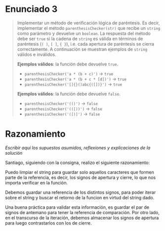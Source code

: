 # Enunciado 3

> Implementar un método de verificación lógica de paréntesis. Es decir, implementar el método `parenthesisChecker(str)` que recibe un `string` como parámetro y devuelve un `boolean`. La respuesta del método debe ser `true` si la cadena de `string` es válida en términos de paréntesis (`( )`, `[ ]`, `{ }`), i.e. cada apertura de paréntesis se cierra correctamente. A continuación se muestran ejemplos de `string` válidos e inválidos.
> 
> **Ejemplos válidos**: la función debe devuelve `true`.
>
> - `parenthesisChecker('a * (b + c)')` → `true`
> - `parenthesisChecker('a * (b + c * [d])')` → `true`
> - `parenthesisChecker('[]{}()abc{([])}')` → `true`
>
> **Ejemplos válidos**: la función debe devuelve `false`.
>
> - `parenthesisChecker('(()')` → `false`
> - `parenthesisChecker('(([))')` → `false`
> - `parenthesisChecker('([)]')` → `false`

# Razonamiento

_Escribir aquí los supuestos asumidos, reflexiones y explicaciones de la solución_

Santiago, siguiendo con la consigna, realizo el siguiente razonamiento:

Puedo limpiar el string para guardar solo aquellos caracteres que formen parte de la referencia, es decir, los signos de apertura y cierre, lo que nos importa verificar en la función.

Debemos guardar una referencia de los distintos signos, para poder iterar sobre el string y buscar el retorno de la funcion en virtud del string dado.

Una buena práctica para validar esta información, es guardar el par de signos de antemano para tener la referencia de comparación. Por otro lado, en el transcurso de la iteración, debemos almacenar los signos de apertura para luego contrastarlos con los de cierre.